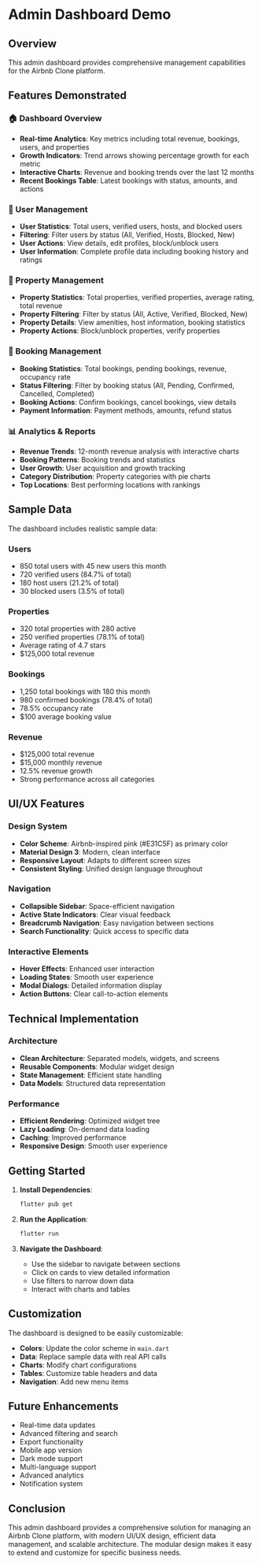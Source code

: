 # Admin Dashboard Demo

## Overview
This admin dashboard provides comprehensive management capabilities for the Airbnb Clone platform.

## Features Demonstrated

### 🏠 Dashboard Overview
- **Real-time Analytics**: Key metrics including total revenue, bookings, users, and properties
- **Growth Indicators**: Trend arrows showing percentage growth for each metric
- **Interactive Charts**: Revenue and booking trends over the last 12 months
- **Recent Bookings Table**: Latest bookings with status, amounts, and actions

### 👥 User Management
- **User Statistics**: Total users, verified users, hosts, and blocked users
- **Filtering**: Filter users by status (All, Verified, Hosts, Blocked, New)
- **User Actions**: View details, edit profiles, block/unblock users
- **User Information**: Complete profile data including booking history and ratings

### 🏡 Property Management
- **Property Statistics**: Total properties, verified properties, average rating, total revenue
- **Property Filtering**: Filter by status (All, Active, Verified, Blocked, New)
- **Property Details**: View amenities, host information, booking statistics
- **Property Actions**: Block/unblock properties, verify properties

### 📅 Booking Management
- **Booking Statistics**: Total bookings, pending bookings, revenue, occupancy rate
- **Status Filtering**: Filter by booking status (All, Pending, Confirmed, Cancelled, Completed)
- **Booking Actions**: Confirm bookings, cancel bookings, view details
- **Payment Information**: Payment methods, amounts, refund status

### 📊 Analytics & Reports
- **Revenue Trends**: 12-month revenue analysis with interactive charts
- **Booking Patterns**: Booking trends and statistics
- **User Growth**: User acquisition and growth tracking
- **Category Distribution**: Property categories with pie charts
- **Top Locations**: Best performing locations with rankings

## Sample Data

The dashboard includes realistic sample data:

### Users
- 850 total users with 45 new users this month
- 720 verified users (84.7% of total)
- 180 host users (21.2% of total)
- 30 blocked users (3.5% of total)

### Properties
- 320 total properties with 280 active
- 250 verified properties (78.1% of total)
- Average rating of 4.7 stars
- $125,000 total revenue

### Bookings
- 1,250 total bookings with 180 this month
- 980 confirmed bookings (78.4% of total)
- 78.5% occupancy rate
- $100 average booking value

### Revenue
- $125,000 total revenue
- $15,000 monthly revenue
- 12.5% revenue growth
- Strong performance across all categories

## UI/UX Features

### Design System
- **Color Scheme**: Airbnb-inspired pink (#E31C5F) as primary color
- **Material Design 3**: Modern, clean interface
- **Responsive Layout**: Adapts to different screen sizes
- **Consistent Styling**: Unified design language throughout

### Navigation
- **Collapsible Sidebar**: Space-efficient navigation
- **Active State Indicators**: Clear visual feedback
- **Breadcrumb Navigation**: Easy navigation between sections
- **Search Functionality**: Quick access to specific data

### Interactive Elements
- **Hover Effects**: Enhanced user interaction
- **Loading States**: Smooth user experience
- **Modal Dialogs**: Detailed information display
- **Action Buttons**: Clear call-to-action elements

## Technical Implementation

### Architecture
- **Clean Architecture**: Separated models, widgets, and screens
- **Reusable Components**: Modular widget design
- **State Management**: Efficient state handling
- **Data Models**: Structured data representation

### Performance
- **Efficient Rendering**: Optimized widget tree
- **Lazy Loading**: On-demand data loading
- **Caching**: Improved performance
- **Responsive Design**: Smooth user experience

## Getting Started

1. **Install Dependencies**:
   ```bash
   flutter pub get
   ```

2. **Run the Application**:
   ```bash
   flutter run
   ```

3. **Navigate the Dashboard**:
   - Use the sidebar to navigate between sections
   - Click on cards to view detailed information
   - Use filters to narrow down data
   - Interact with charts and tables

## Customization

The dashboard is designed to be easily customizable:

- **Colors**: Update the color scheme in `main.dart`
- **Data**: Replace sample data with real API calls
- **Charts**: Modify chart configurations
- **Tables**: Customize table headers and data
- **Navigation**: Add new menu items

## Future Enhancements

- Real-time data updates
- Advanced filtering and search
- Export functionality
- Mobile app version
- Dark mode support
- Multi-language support
- Advanced analytics
- Notification system

## Conclusion

This admin dashboard provides a comprehensive solution for managing an Airbnb Clone platform, with modern UI/UX design, efficient data management, and scalable architecture. The modular design makes it easy to extend and customize for specific business needs.
